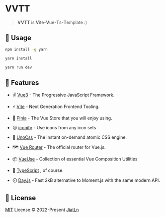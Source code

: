 # VVTT

> **VVTT** is **V**ite-**V**ue-**T**s-**T**emplate :)


## 🦄 Usage

```bash
npm install -g yarn

yarn install

yarn run dev
```

## 🚀 Features

- ✌️ [Vue3](https://vuejs.org) - The Progressive
JavaScript Framework.

- ⚡️ [Vite](https://vitejs.dev) - Next Generation Frontend Tooling.

- 🍍 [Pinia](https://pinia.vuejs.org) - The Vue Store that you will enjoy using.

- 😃 [iconify](https://icon-sets.iconify.design) - Use icons from any icon sets

- 🎨 [UnoCss](https://github.com/unocss/unocss) - The instant on-demand atomic CSS engine.

- 🗺️ [Vue Router](https://router.vuejs.org) - The official router for Vue.js.

- 📦 [VueUse](https://vueuse.org) - Collection of essential Vue Composition Utilities

- 🦾 [TypeScript](https://www.typescriptlang.org) , of course.

- ⏲️ [Day.js](https://github.com/iamkun/dayjs) - Fast 2kB alternative to Moment.js with the same modern API.

## 📄 License

[MIT](./LICENSE) License © 2022-Present [JiatLn](https://github.com/JiatLn)
